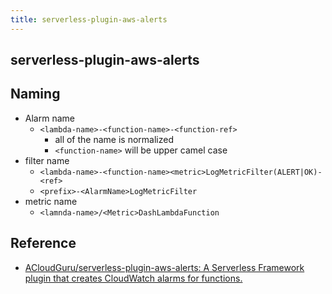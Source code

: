 ```yaml
---
title: serverless-plugin-aws-alerts
---
```


## serverless-plugin-aws-alerts


## Naming
- Alarm name
    - `<lambda-name>-<function-name>-<function-ref>`
        - all of the name is normalized
        - `<function-name>` will be upper camel case
- filter name
    - `<lambda-name>-<function-name><metric>LogMetricFilter(ALERT|OK)-<ref>`
    - `<prefix>-<AlarmName>LogMetricFilter`
- metric name
    - `<lamnda-name>/<Metric>DashLambdaFunction`

## Reference
- [ACloudGuru/serverless\-plugin\-aws\-alerts: A Serverless Framework plugin that creates CloudWatch alarms for functions\.](https://github.com/ACloudGuru/serverless-plugin-aws-alerts)
